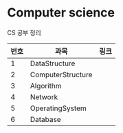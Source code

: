 # Computer science

CS 공부 정리



| 번호 | 과목              | 링크 |
| ---- | ----------------- | ---- |
| 1    | DataStructure     |      |
| 2    | ComputerStructure |      |
| 3    | Algorithm         |      |
| 4    | Network           |      |
| 5    | OperatingSystem   |      |
| 6    | Database          |      |

